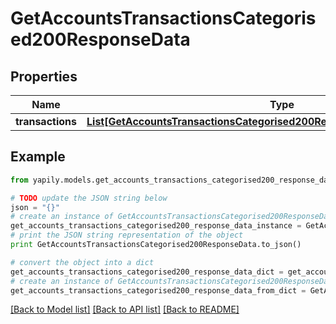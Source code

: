 # GetAccountsTransactionsCategorised200ResponseData


## Properties
Name | Type | Description | Notes
------------ | ------------- | ------------- | -------------
**transactions** | [**List[GetAccountsTransactionsCategorised200ResponseDataTransactionsInner]**](GetAccountsTransactionsCategorised200ResponseDataTransactionsInner.md) |  | [optional] 

## Example

```python
from yapily.models.get_accounts_transactions_categorised200_response_data import GetAccountsTransactionsCategorised200ResponseData

# TODO update the JSON string below
json = "{}"
# create an instance of GetAccountsTransactionsCategorised200ResponseData from a JSON string
get_accounts_transactions_categorised200_response_data_instance = GetAccountsTransactionsCategorised200ResponseData.from_json(json)
# print the JSON string representation of the object
print GetAccountsTransactionsCategorised200ResponseData.to_json()

# convert the object into a dict
get_accounts_transactions_categorised200_response_data_dict = get_accounts_transactions_categorised200_response_data_instance.to_dict()
# create an instance of GetAccountsTransactionsCategorised200ResponseData from a dict
get_accounts_transactions_categorised200_response_data_from_dict = GetAccountsTransactionsCategorised200ResponseData.from_dict(get_accounts_transactions_categorised200_response_data_dict)
```
[[Back to Model list]](../README.md#documentation-for-models) [[Back to API list]](../README.md#documentation-for-api-endpoints) [[Back to README]](../README.md)


